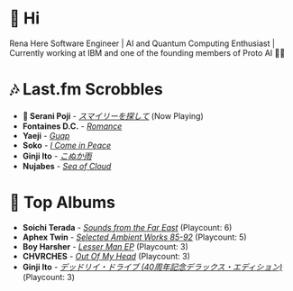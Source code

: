 # 👋 Hi

Rena Here
Software Engineer | AI and Quantum Computing Enthusiast | Currently working at IBM and one of the founding members of Proto AI 🤖💪

# 🎶 Last.fm Scrobbles

- **🎵 Serani Poji** - *[スマイリーを探して](https://www.last.fm/music/Serani+Poji/_/%E3%82%B9%E3%83%9E%E3%82%A4%E3%83%AA%E3%83%BC%E3%82%92%E6%8E%A2%E3%81%97%E3%81%A6)* (Now Playing)
- **Fontaines D.C.** - *[Romance](https://www.last.fm/music/Fontaines+D.C./_/Romance)*
- **Yaeji** - *[Guap](https://www.last.fm/music/Yaeji/_/Guap)*
- **Soko** - *[I Come in Peace](https://www.last.fm/music/Soko/_/I+Come+in+Peace)*
- **Ginji Ito** - *[こぬか雨](https://www.last.fm/music/Ginji+Ito/_/%E3%81%93%E3%81%AC%E3%81%8B%E9%9B%A8)*
- **Nujabes** - *[Sea of Cloud](https://www.last.fm/music/Nujabes/_/Sea+of+Cloud)*

# 📀 Top Albums

- **Soichi Terada** - *[Sounds from the Far East](https://www.last.fm/music/Soichi+Terada/Sounds+from+the+Far+East)* (Playcount: 6)
- **Aphex Twin** - *[Selected Ambient Works 85-92](https://www.last.fm/music/Aphex+Twin/Selected+Ambient+Works+85-92)* (Playcount: 5)
- **Boy Harsher** - *[Lesser Man EP](https://www.last.fm/music/Boy+Harsher/Lesser+Man+EP)* (Playcount: 3)
- **CHVRCHES** - *[Out Of My Head](https://www.last.fm/music/CHVRCHES/Out+Of+My+Head)* (Playcount: 3)
- **Ginji Ito** - *[デッドリイ・ドライブ (40周年記念デラックス・エディション)](https://www.last.fm/music/Ginji+Ito/%E3%83%87%E3%83%83%E3%83%89%E3%83%AA%E3%82%A4%E3%83%BB%E3%83%89%E3%83%A9%E3%82%A4%E3%83%96+(40%E5%91%A8%E5%B9%B4%E8%A8%98%E5%BF%B5%E3%83%87%E3%83%A9%E3%83%83%E3%82%AF%E3%82%B9%E3%83%BB%E3%82%A8%E3%83%87%E3%82%A3%E3%82%B7%E3%83%A7%E3%83%B3))* (Playcount: 3)
